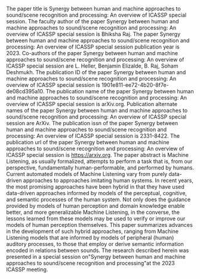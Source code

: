 The paper title is Synergy between human and machine approaches to sound/scene recognition and processing: An overview of ICASSP special session.
The faculty author of the paper Synergy between human and machine approaches to sound/scene recognition and processing: An overview of ICASSP special session is Bhiksha Raj.
The paper Synergy between human and machine approaches to sound/scene recognition and processing: An overview of ICASSP special session publication year is 2023.
Co-authors of the paper Synergy between human and machine approaches to sound/scene recognition and processing: An overview of ICASSP special session are L. Heller, Benjamin Elizalde, B. Raj, Soham Deshmukh.
The publication ID of the paper Synergy between human and machine approaches to sound/scene recognition and processing: An overview of ICASSP special session is 1901e811-ee72-4b20-8f7e-de08cd395a10.
The publication name of the paper Synergy between human and machine approaches to sound/scene recognition and processing: An overview of ICASSP special session is arXiv.org.
Publication alternate names of the paper Synergy between human and machine approaches to sound/scene recognition and processing: An overview of ICASSP special session are ArXiv.
The publication issn of the paper Synergy between human and machine approaches to sound/scene recognition and processing: An overview of ICASSP special session is 2331-8422.
The publication url of the paper Synergy between human and machine approaches to sound/scene recognition and processing: An overview of ICASSP special session is https://arxiv.org.
The paper abstract is Machine Listening, as usually formalized, attempts to perform a task that is, from our perspective, fundamentally human-performable, and performed by humans. Current automated models of Machine Listening vary from purely data-driven approaches to approaches imitating human systems. In recent years, the most promising approaches have been hybrid in that they have used data-driven approaches informed by models of the perceptual, cognitive, and semantic processes of the human system. Not only does the guidance provided by models of human perception and domain knowledge enable better, and more generalizable Machine Listening, in the converse, the lessons learned from these models may be used to verify or improve our models of human perception themselves. This paper summarizes advances in the development of such hybrid approaches, ranging from Machine Listening models that are informed by models of peripheral (human) auditory processes, to those that employ or derive semantic information encoded in relations between sounds. The research described herein was presented in a special session on"Synergy between human and machine approaches to sound/scene recognition and processing"at the 2023 ICASSP meeting.
